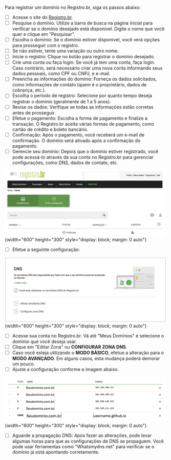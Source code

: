 Para registrar um domínio no Registro.br, siga os passos abaixo:

- [ ] Acesse o site do [Registro.br](https://registro.br/).
- [ ] Pesquise o domínio: Utilize a barra de busca na página inicial para verificar se o domínio desejado está disponível. Digite o nome que você quer e clique em "Pesquisar".
- [ ] Escolha o domínio: Se o domínio estiver disponível, você verá opções para prosseguir com o registro.
- [ ] Se não estiver, tente uma variação ou outro nome.
- [ ] Inicie o registro: Clique no botão para registrar o domínio desejado.
- [ ] Crie uma conta ou faça login: Se você já tem uma conta, faça login. Caso contrário, será necessário criar uma nova conta informando seus dados pessoais, como CPF ou CNPJ, e e-mail.
- [ ] Preencha as informações do domínio: Forneça os dados solicitados, como informações de contato (quem é o proprietário, dados de cobrança, etc.).
- [ ] Escolha o período de registro: Selecione por quanto tempo deseja registrar o domínio (geralmente de 1 a 5 anos).
- [ ] Revise os dados: Verifique se todas as informações estão corretas antes de prosseguir.
- [ ] Efetue o pagamento: Escolha a forma de pagamento e finalize a transação. O Registro.br aceita várias formas de pagamento, como cartão de crédito e boleto bancário.
- [ ] Confirmação: Após o pagamento, você receberá um e-mail de confirmação. O domínio será ativado após a confirmação do pagamento.
- [ ] Gerencie seu domínio: Depois que o domínio estiver registrado, você pode acessá-lo através da sua conta no Registro.br para gerenciar configurações, como DNS, dados de contato, etc.

![](../img/registro-dominio-001.png){width="600" height="300" style="display: block; margin: 0 auto"}

- [ ] Efetue a seguinte configuração:

![](../img/registro-dominio-002.png){width="600" height="300" style="display: block; margin: 0 auto"}

- [ ] Acesse sua conta no Registro.br. Vá até "Meus Domínios" e selecione o domínio que você deseja usar.
- [ ] Clique em "Editar Zona" ou **CONFIGURAR ZONA DNS**.
- [ ] Caso você esteja utilizando o **MODO BÁSICO**, efetue a alteração para o **MODO AVANÇADO**. Em alguns casos, esta mudança poderá demorar um pouco.
- [ ] Ajuste a configuração conforme a imagem abaixo.

![](../img/registro-dominio-003.png){width="600" height="300" style="display: block; margin: 0 auto"}

- [ ] Aguarde a propagação DNS: Após fazer as alterações, pode levar algumas horas para que as configurações de DNS se propaguem. Você pode usar ferramentas como "Whatsmydns.net" para verificar se o domínio já está apontando corretamente.